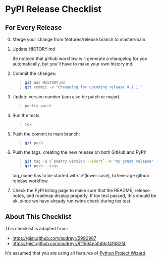 # PyPI Release Checklist

## For Every Release

0.  Merge your change from features/release branch to master/main.

1.  Update HISTORY.md

    Be noticed that github workflow will generate a changelog for you automatically, but you'll have to make your own history.md.

2.  Commit the changes:

    > ``` bash
    > git add HISTORY.md
    > git commit -m "Changelog for upcoming release 0.1.1."
    > ```

3.  Update version number (can also be patch or major)

    > ``` bash
    > poetry patch
    > ```

4.  Run the tests:

    > ``` bash
    > tox
    > ```

5.  Push the commit to main branch:

    > ``` bash
    > git push
    > ```

6.  Push the tags, creating the new release on both GitHub and PyPI:

    > ``` bash
    > git tag -a v`poetry version --short` -m "my great release"
    > git push --tags
    > ```

    tag_name has to be started with 'v'(lower case), to leverage github release workflow.

7.  Check the PyPI listing page to make sure that the README, release
    notes, and roadmap display properly. If tox test passed, this should be ok, since
    we have already run twine check during tox test.

## About This Checklist

This checklist is adapted from:

-   <https://gist.github.com/audreyr/5990987>
-   <https://gist.github.com/audreyr/9f1564ea049c14f682f4>

It's assumed that you are using all features of [Python Project Wizard](https://zillionare.github.io/python-project-wizard).
